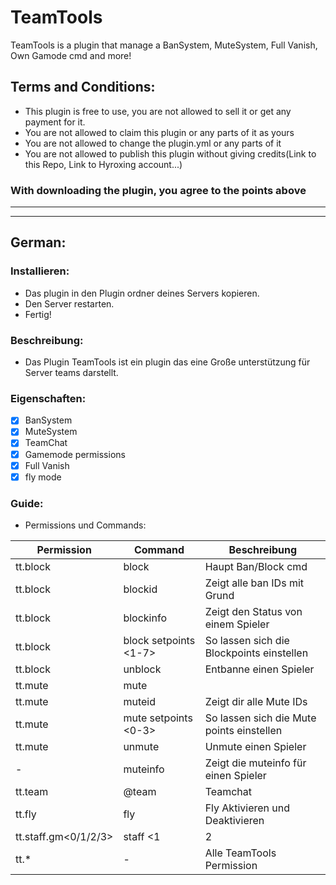 # TeamTools
TeamTools is a plugin that manage a BanSystem, MuteSystem, Full Vanish, Own Gamode cmd and more!

## Terms and Conditions:
- This plugin is free to use, you are not allowed to sell it or get any payment for it.
- You are not allowed to claim this plugin or any parts of it as yours
- You are not allowed to change the plugin.yml or any parts of it
- You are not allowed to publish this plugin without giving credits(Link to this Repo, Link to Hyroxing account...)
### With downloading the plugin, you agree to the points above
--------------------
--------------------
## German:

### Installieren:
- Das plugin in den Plugin ordner deines Servers kopieren. 
- Den Server restarten. 
- Fertig!

### Beschreibung:
- Das Plugin TeamTools ist ein plugin das eine Große unterstützung für Server teams darstellt.

### Eigenschaften:
- [x] BanSystem
- [x] MuteSystem
- [x] TeamChat
- [x] Gamemode permissions
- [x] Full Vanish
- [x] fly mode

### Guide:

- Permissions und Commands:

| Permission | Command | Beschreibung |
| ------------- | ------------- |------------- |
| tt.block | block <player> <block-id> | Haupt Ban/Block cmd |
| tt.block | blockid | Zeigt alle ban IDs mit Grund |
| tt.block | blockinfo <player> | Zeigt den Status von einem Spieler |
| tt.block | block <player> setpoints <1-7> | So lassen sich die Blockpoints einstellen |
| tt.block | unblock <player> | Entbanne einen Spieler |
| tt.mute | mute <player> <id> |  |
| tt.mute | muteid | Zeigt dir alle Mute IDs |
| tt.mute | mute <player> setpoints <0-3> | So lassen sich die Mute points einstellen |
| tt.mute | unmute <player> | Unmute einen Spieler |
| - | muteinfo <player> | Zeigt die muteinfo für einen Spieler |
| tt.team | @team <msg> | Teamchat |
| tt.fly | fly | Fly Aktivieren und Deaktivieren |
| tt.staff.gm<0/1/2/3> | staff <gm> <1|2|3> <player> | Gamemode Command |
| tt.* | - | Alle TeamTools Permission |

